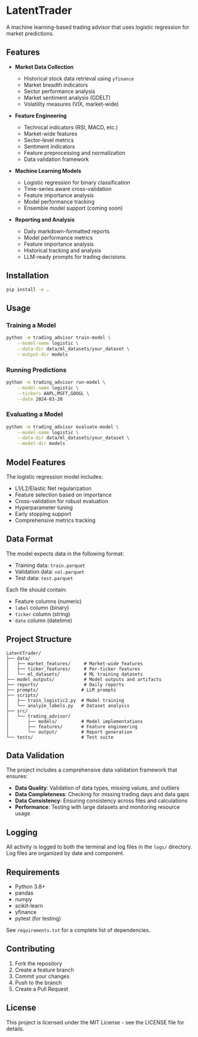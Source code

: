 # LatentTrader

A machine learning-based trading advisor that uses logistic regression for market predictions.

## Features

- **Market Data Collection**
  - Historical stock data retrieval using `yfinance`
  - Market breadth indicators
  - Sector performance analysis
  - Market sentiment analysis (GDELT)
  - Volatility measures (VIX, market-wide)

- **Feature Engineering**
  - Technical indicators (RSI, MACD, etc.)
  - Market-wide features
  - Sector-level metrics
  - Sentiment indicators
  - Feature preprocessing and normalization
  - Data validation framework

- **Machine Learning Models**
  - Logistic regression for binary classification
  - Time-series aware cross-validation
  - Feature importance analysis
  - Model performance tracking
  - Ensemble model support (coming soon)

- **Reporting and Analysis**
  - Daily markdown-formatted reports
  - Model performance metrics
  - Feature importance analysis
  - Historical tracking and analysis
  - LLM-ready prompts for trading decisions

## Installation

```bash
pip install -e .
```

## Usage

### Training a Model

```bash
python -m trading_advisor train-model \
    --model-name logistic \
    --data-dir data/ml_datasets/your_dataset \
    --output-dir models
```

### Running Predictions

```bash
python -m trading_advisor run-model \
    --model-name logistic \
    --tickers AAPL,MSFT,GOOGL \
    --date 2024-03-20
```

### Evaluating a Model

```bash
python -m trading_advisor evaluate-model \
    --model-name logistic \
    --data-dir data/ml_datasets/your_dataset \
    --model-dir models
```

## Model Features

The logistic regression model includes:

- L1/L2/Elastic Net regularization
- Feature selection based on importance
- Cross-validation for robust evaluation
- Hyperparameter tuning
- Early stopping support
- Comprehensive metrics tracking

## Data Format

The model expects data in the following format:

- Training data: `train.parquet`
- Validation data: `val.parquet`
- Test data: `test.parquet`

Each file should contain:
- Feature columns (numeric)
- `label` column (binary)
- `ticker` column (string)
- `date` column (datetime)

## Project Structure

```
LatentTrader/
├── data/
│   ├── market_features/     # Market-wide features
│   ├── ticker_features/     # Per-ticker features
│   └── ml_datasets/         # ML training datasets
├── model_outputs/           # Model outputs and artifacts
├── reports/                 # Daily reports
├── prompts/                # LLM prompts
├── scripts/
│   ├── train_logistic2.py  # Model training
│   └── analyze_labels.py   # Dataset analysis
├── src/
│   └── trading_advisor/
│       ├── models/         # Model implementations
│       ├── features/       # Feature engineering
│       └── output/         # Report generation
└── tests/                  # Test suite
```

## Data Validation

The project includes a comprehensive data validation framework that ensures:

- **Data Quality**: Validation of data types, missing values, and outliers
- **Data Completeness**: Checking for missing trading days and data gaps
- **Data Consistency**: Ensuring consistency across files and calculations
- **Performance**: Testing with large datasets and monitoring resource usage

## Logging

All activity is logged to both the terminal and log files in the `logs/` directory. Log files are organized by date and component.

## Requirements

- Python 3.8+
- pandas
- numpy
- scikit-learn
- yfinance
- pytest (for testing)

See `requirements.txt` for a complete list of dependencies.

## Contributing

1. Fork the repository
2. Create a feature branch
3. Commit your changes
4. Push to the branch
5. Create a Pull Request

## License

This project is licensed under the MIT License - see the LICENSE file for details. 